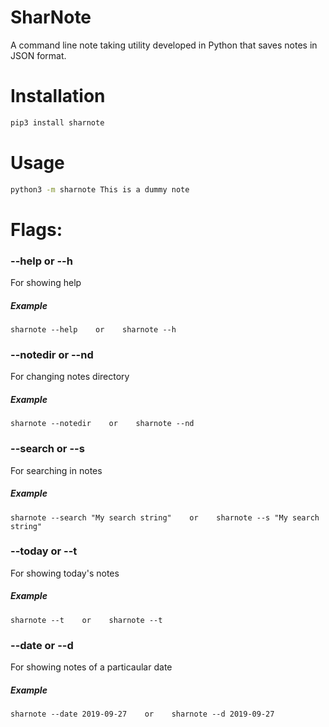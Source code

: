# SharNote
A command line note taking utility developed in Python that saves notes in JSON format.

# Installation

```bash
pip3 install sharnote
```

# Usage

```bash
python3 -m sharnote This is a dummy note
```

#  Flags:

### --help or --h
For showing help
##### Example 
```
sharnote --help    or    sharnote --h
```

### --notedir or --nd
For changing notes directory
##### Example 
```
sharnote --notedir    or    sharnote --nd
```

### --search or --s
For searching in notes
##### Example 
```
sharnote --search "My search string"    or    sharnote --s "My search string"
```

### --today or --t
For showing today's notes
##### Example
```
sharnote --t    or    sharnote --t
```

### --date or --d
For showing notes of a particaular date
##### Example
```
sharnote --date 2019-09-27    or    sharnote --d 2019-09-27
```